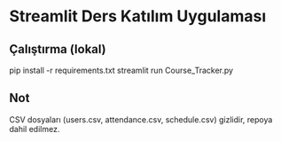 # Streamlit Ders Katılım Uygulaması

## Çalıştırma (lokal)
pip install -r requirements.txt
streamlit run Course_Tracker.py

## Not
CSV dosyaları (users.csv, attendance.csv, schedule.csv) gizlidir, repoya dahil edilmez.
